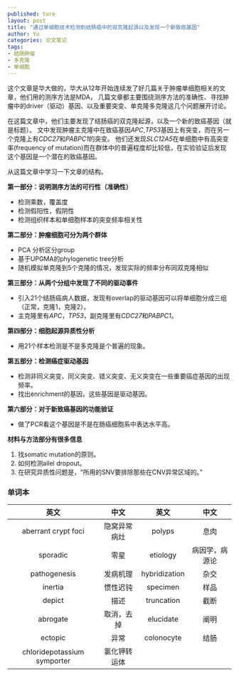 ```yaml
---
published: ture
layout: post
title: "通过单细胞技术检测到结肠癌中的双克隆起源以及发现一个新致癌基因"
author: Yu
categories: 论文笔记
tags:
- 结肠肿瘤
- 多克隆
- 单细胞
---
```


这个文章是华大做的，华大从12年开始连续发了好几篇关于肿瘤单细胞相关的文章，他们用的测序方法是MDA，
几篇文章都主要围绕测序方法的准确性、寻找肿瘤中的driver（驱动）基因、以及重要突变、单克隆多克隆这几个问题展开讨论。

在这篇文章中，他们主要发现了结肠癌的双克隆起源，以及一个新的致癌基因（就是标题）。
文中发现肿瘤主克隆中在致癌基因*APC*,*TP53*基因上有突变，而在另一个克隆上有*CDC27*和*PABPC1*的突变。
他们还发现*SLC12A5*在单细胞中有高突变率(frequency of mutation)而在群体中的普遍程度却比较低，在实验验证后发现这个基因是一个潜在的致癌基因。

从这篇文章中学习一下文章的结构。

**第一部分：说明测序方法的可行性（准确性）**

- 检测乘数，覆盖度
- 检测假阳性，假阴性
- 检测组织样本和单细胞样本的突变频率相关性

**第二部分：肿瘤细胞可分为两个群体**

- PCA 分析区分group
- 基于UPGMA的phylogenetic tree分析
- 随机模拟单克隆到5个克隆的情况，发现实际的频率分布同双克隆相似

**第三部分：从两个分组中发现了不同的驱动事件**

- 引入21个结肠癌病人数据，发现有overlap的驱动基因可以将单细胞分成三组（正常，克隆1，克隆2）。
- 主克隆里有*APC*，*TP53*，副克隆里有*CDC27*和*PABPC1*。

**第四部分：细胞起源异质性分析**

- 用21个样本检测是不是多克隆是个普遍的现象。

**第五部分：检测癌症驱动基因**

- 检测非同义突变、同义突变、错义突变、无义突变在一些重要癌症基因的出现频率。
- 找出enrichment的基因，这些基因是驱动基因。

**第六部分：对于新致癌基因的功能验证**

- 做了PCR看这个基因是不是在肠癌细胞系中表达水平高。

**材料与方法部分有很多信息**

1. 找somatic mutation的原则。
2. 如何检测allel dropout。
3. 在研究异质性问题是，<q>所用的SNV要排除那些在CNV异常区域的。</q>

### 单词本

|英文|中文|英文|中文|
|:----:|:----:|:----:|:----:|
|aberrant crypt foci|隐窝异常病灶|polyps|息肉|
|sporadic|零星|etiology|病因学，病源论|
|pathogenesis|发病机理|hybridization|杂交|
|inertia|惯性迟钝|specimen|样品|
|depict|描述|truncation|截断|
|abrogate|取消，去掉|elucidate|阐明|
|ectopic|异常|colonocyte|结肠|
|chloridepotassium symporter|氯化钾转运体|||
